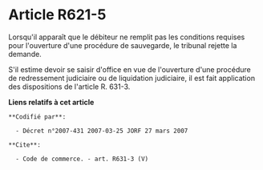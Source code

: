 # Article R621-5

Lorsqu'il apparaît que le débiteur ne remplit pas les conditions requises pour l'ouverture d'une procédure de sauvegarde, le
tribunal rejette la demande.

S'il estime devoir se saisir d'office en vue de l'ouverture d'une procédure de redressement judiciaire ou de liquidation
judiciaire, il est fait application des dispositions de l'article R. 631-3.

**Liens relatifs à cet article**

	**Codifié par**:

	  - Décret n°2007-431 2007-03-25 JORF 27 mars 2007

	**Cite**:

	  - Code de commerce. - art. R631-3 (V)
